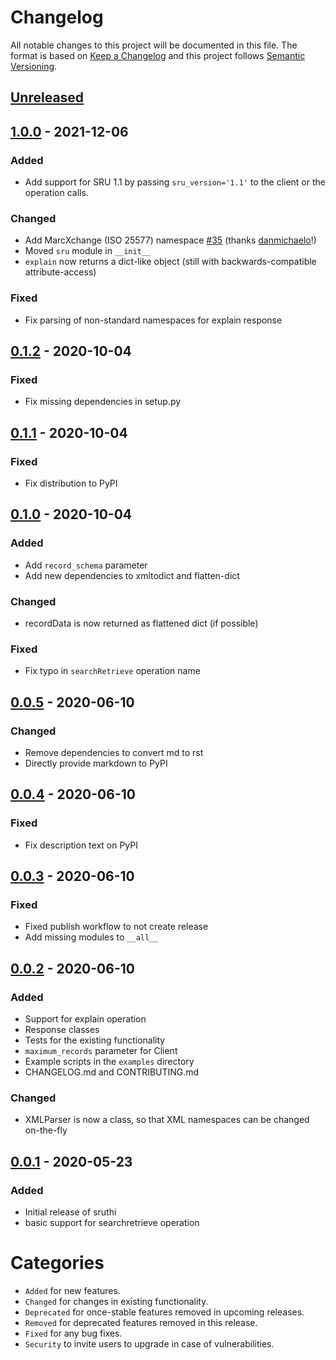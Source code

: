 # Changelog
All notable changes to this project will be documented in this file.
The format is based on [Keep a Changelog](http://keepachangelog.com/) and this project follows [Semantic Versioning](http://semver.org/).

## [Unreleased]

## [1.0.0] - 2021-12-06
### Added
- Add support for SRU 1.1 by passing `sru_version='1.1'` to the client or the operation calls.

### Changed
- Add MarcXchange (ISO 25577) namespace [#35](https://github.com/metaodi/sruthi/pull/35) (thanks [danmichaelo](https://github.com/danmichaelo)!)
- Moved `sru` module in `__init__`
- `explain` now returns a dict-like object (still with backwards-compatible attribute-access)

### Fixed
- Fix parsing of non-standard namespaces for explain response

## [0.1.2] - 2020-10-04
### Fixed
- Fix missing dependencies in setup.py

## [0.1.1] - 2020-10-04
### Fixed
- Fix distribution to PyPI

## [0.1.0] - 2020-10-04
### Added
- Add `record_schema` parameter
- Add new dependencies to xmltodict and flatten-dict

### Changed
- recordData is now returned as flattened dict (if possible)

### Fixed
- Fix typo in `searchRetrieve` operation name

## [0.0.5] - 2020-06-10
### Changed
- Remove dependencies to convert md to rst
- Directly provide markdown to PyPI

## [0.0.4] - 2020-06-10
### Fixed
- Fix description text on PyPI

## [0.0.3] - 2020-06-10
### Fixed
- Fixed publish workflow to not create release
- Add missing modules to `__all__`

## [0.0.2] - 2020-06-10
### Added
- Support for explain operation
- Response classes
- Tests for the existing functionality
- `maximum_records` parameter for Client
- Example scripts in the `examples` directory
- CHANGELOG.md and CONTRIBUTING.md

### Changed
- XMLParser is now a class, so that XML namespaces can be changed on-the-fly

## [0.0.1] - 2020-05-23
### Added
- Initial release of sruthi
- basic support for searchretrieve operation



# Categories
- `Added` for new features.
- `Changed` for changes in existing functionality.
- `Deprecated` for once-stable features removed in upcoming releases.
- `Removed` for deprecated features removed in this release.
- `Fixed` for any bug fixes.
- `Security` to invite users to upgrade in case of vulnerabilities.

[Unreleased]: https://github.com/metaodi/sruthi/compare/v1.0.0...HEAD
[1.0.0]: https://github.com/metaodi/sruthi/compare/v0.1.2...v1.0.0
[0.1.2]: https://github.com/metaodi/sruthi/compare/v0.1.1...v0.1.2
[0.1.1]: https://github.com/metaodi/sruthi/compare/v0.1.0...v0.1.1
[0.1.0]: https://github.com/metaodi/sruthi/compare/v0.0.5...v0.1.0
[0.0.5]: https://github.com/metaodi/sruthi/compare/v0.0.4...v0.0.5
[0.0.4]: https://github.com/metaodi/sruthi/compare/v0.0.3...v0.0.4
[0.0.3]: https://github.com/metaodi/sruthi/compare/v0.0.2...v0.0.3
[0.0.2]: https://github.com/metaodi/sruthi/compare/v0.0.1...v0.0.2
[0.0.1]: https://github.com/metaodi/sruthi/releases/tag/v0.0.1
